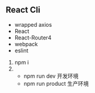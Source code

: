 React Cli
---
- wrapped axios 
- React 
- React-Router4  
- webpack
- eslint

1. npm i
2. - npm run dev 开发环境
   - npm run product 生产环境